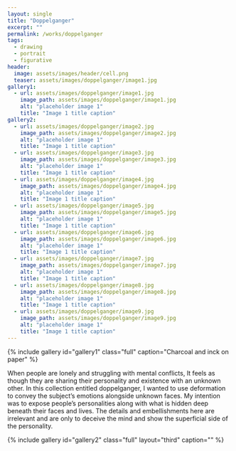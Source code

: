 ```yaml
---
layout: single
title: "Doppelganger"
excerpt: ""
permalink: /works/doppelganger
tags:
  - drawing
  - portrait
  - figurative
header:
  image: assets/images/header/cell.png
  teaser: assets/images/doppelganger/image1.jpg 
gallery1:
  - url: assets/images/doppelganger/image1.jpg
    image_path: assets/images/doppelganger/image1.jpg
    alt: "placeholder image 1"
    title: "Image 1 title caption"
gallery2:
  - url: assets/images/doppelganger/image2.jpg
    image_path: assets/images/doppelganger/image2.jpg
    alt: "placeholder image 1"
    title: "Image 1 title caption"
  - url: assets/images/doppelganger/image3.jpg
    image_path: assets/images/doppelganger/image3.jpg
    alt: "placeholder image 1"
    title: "Image 1 title caption"
  - url: assets/images/doppelganger/image4.jpg
    image_path: assets/images/doppelganger/image4.jpg
    alt: "placeholder image 1"
    title: "Image 1 title caption"
  - url: assets/images/doppelganger/image5.jpg
    image_path: assets/images/doppelganger/image5.jpg
    alt: "placeholder image 1"
    title: "Image 1 title caption"
  - url: assets/images/doppelganger/image6.jpg
    image_path: assets/images/doppelganger/image6.jpg
    alt: "placeholder image 1"
    title: "Image 1 title caption"
  - url: assets/images/doppelganger/image7.jpg
    image_path: assets/images/doppelganger/image7.jpg
    alt: "placeholder image 1"
    title: "Image 1 title caption"
  - url: assets/images/doppelganger/image8.jpg
    image_path: assets/images/doppelganger/image8.jpg
    alt: "placeholder image 1"
    title: "Image 1 title caption"
  - url: assets/images/doppelganger/image9.jpg
    image_path: assets/images/doppelganger/image9.jpg
    alt: "placeholder image 1"
    title: "Image 1 title caption"
---
```



{% include gallery id="gallery1" class="full" caption="Charcoal and inck on paper" %}


When people are lonely and struggling with mental conflicts, It feels as though they are sharing their personality and existence with an unknown other.
In this collection entitled doppelganger, I wanted to use deformation to convey the subject’s emotions alongside unknown faces. My intention was to expose people’s personalities along with what is hidden deep beneath their faces and lives. The details and embellishments here are irrelevant and are only to deceive the mind and show the superficial side of the personality.


{% include gallery id="gallery2" class="full" layout="third" caption="" %}
